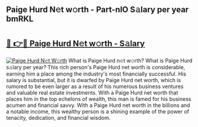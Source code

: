 ## Paige Hurd N𝚎t w𝚘rth - Part-nlO S𝚊lary per year bmRKL

# <h2><a href="http://gc1sx3t.nevu.top/?p=Paige+Hurd">🔗 👉🔴 Paige Hurd N𝚎t w𝚘rth - S𝚊lary</a></h2>

[![Paige Hurd N𝚎t W𝚘rth](https://i.imgur.com/Oavwk0R.jpeg)](http://gc1sx3t.nevu.top/?p=Paige+Hurd)
What is Paige Hurd n𝚎t w𝚘rth? What is Paige Hurd s𝚊lary per year?
This rich person's Paige Hurd net worth is considerable, earning him a place among the industry's most financially successful. His salary is substantial, but it is dwarfed by Paige Hurd net worth, which is rumored to be even larger as a result of his numerous business ventures and valuable real estate investments. With a Paige Hurd net worth that places him in the top echelons of wealth, this man is famed for his business acumen and financial savvy. With a Paige Hurd net worth in the billions and a notable income, this wealthy person is a shining example of the power of tenacity, dedication, and financial wisdom.
